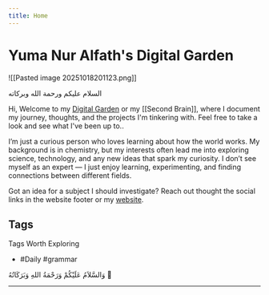 ```yaml
---
title: Home
---
```

# Yuma Nur Alfath's Digital Garden  
![[Pasted image 20251018201123.png]]

السلام عليكم ورحمة الله وبركاته

Hi, Welcome to my [Digital Garden](https://quartz.jzhao.xyz/philosophy) or my [[Second Brain]], where I document my journey, thoughts, and the projects I'm tinkering with. Feel free to take a look and see what I've been up to..

I’m just a curious person who loves learning about how the world works. My background is in chemistry, but my interests often lead me into exploring science, technology, and any new ideas that spark my curiosity. I don’t see myself as an expert — I just enjoy learning, experimenting, and finding connections between different fields.

Got an idea for a subject I should investigate? Reach out thought the social links in the website footer or my [website](https://www.yumana.my.id). 

## Tags 
Tags Worth Exploring
- #Daily  #grammar

وَالسَّلاَمُ عَلَيْكُمْ وَرَحْمَةُ اللهِ وَبَرَكَاتُهُ 🙏

---
